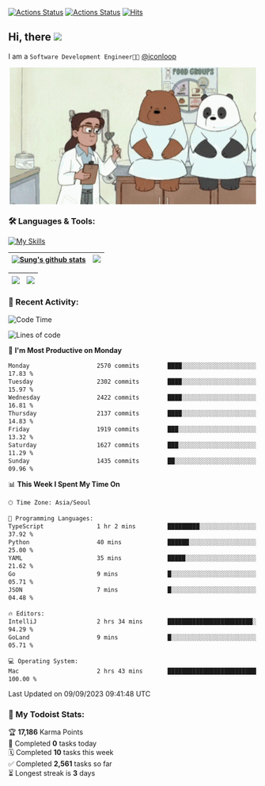 
[![Actions Status](https://github.com/ddok2/ddok2/workflows/Todoist%20Readme/badge.svg)](https://github.com/ddok2/ddok2/actions)
[![Actions Status](https://github.com/ddok2/ddok2/workflows/wakatime-stats/badge.svg)](https://github.com/ddok2/ddok2/actions)
[![Hits](https://hits.seeyoufarm.com/api/count/incr/badge.svg?url=https%3A%2F%2Fgithub.com%2Fddok2&count_bg=%23FF9595&title_bg=%23555555&icon=github.svg&icon_color=%23FFFFFF&title=hits&edge_flat=false)](https://hits.seeyoufarm.com)

<!-- ![visitors](https://visitor-badge.laobi.icu/badge?page_id=ddok2.ddok2) -->
## Hi, there <img src="https://raw.githubusercontent.com/MartinHeinz/MartinHeinz/master/wave.gif" width="3%">

I am a `Software Development Engineer🧑‍💻` [@iconloop](https://github.com/iconloop)


<p align="center">
    <img align="center" alt="GIF" src="img/debugging.gif" />
</p>


### 🛠 Languages & Tools:

[![My Skills](https://skillicons.dev/icons?i=go,js,ts,py,express,react,svelte,jquery,pug,mongodb,mysql,redis,aws,docker,kubernetes)](https://skillicons.dev)


| <a href="https://github-readme-stats.vercel.app/api?username=ddok2&show_icons=true&include_all_commits=true&count_private=true&theme=buefy&hide_border=true"><img align="center" src="https://github-readme-stats.vercel.app/api?username=ddok2&show_icons=true&include_all_commits=true&count_private=true&theme=buefy&hide_border=true" alt="Sung's github stats" /></a> | <a href="https://github.com/ddok2"><img src="http://github-readme-streak-stats.herokuapp.com?user=ddok2&hide_border=true" /></a> |
| ------------- |------------- |


| <a href="https://github.com/ddok2"><img align="center" src="https://github-readme-stats.vercel.app/api/top-langs/?username=ddok2&theme=buefy&hide=html,css&hide_border=true" /></a> | <a href="https://github.com/ddok2"><img align="center" src="https://activity-graph.herokuapp.com/graph?username=ddok2&theme=github&hide_border=true" height="250" /></a> |
| ------------- |--------------------------------------------------------------------------------------------------------------------------------------------------------------------------|


<!-- <details open>
    <summary>📈 My GitHub Stats</summary>
    <p align="center">
        <a href="https://github.com/ddok2">
            <img align="center" src="https://github-readme-stats.vercel.app/api?username=ddok2&show_icons=true&include_all_commits=true&count_private=true&theme=buefy&hide_border=true" alt="Sung's github stats" />
        </a>
    </p>
</details>
<details>
    <summary>💬 Top Languages</summary>
    <p align="center"> 
        <a href="https://github.com/ddok2">
            <img align="center" src="https://github-readme-stats.vercel.app/api/top-langs/?username=ddok2&layout=compact&theme=buefy&hide=html,css&hide_border=true" />
        </a>
    </p>
</details> -->


### 🌈 Recent Activity:
<!--START_SECTION:waka-->
![Code Time](http://img.shields.io/badge/Code%20Time-2%2C274%20hrs%208%20mins-blue)

![Lines of code](https://img.shields.io/badge/From%20Hello%20World%20I%27ve%20Written-11.5%20million%20lines%20of%20code-blue)

📅 **I'm Most Productive on Monday** 

```text
Monday                   2570 commits        ████░░░░░░░░░░░░░░░░░░░░░   17.83 % 
Tuesday                  2302 commits        ████░░░░░░░░░░░░░░░░░░░░░   15.97 % 
Wednesday                2422 commits        ████░░░░░░░░░░░░░░░░░░░░░   16.81 % 
Thursday                 2137 commits        ████░░░░░░░░░░░░░░░░░░░░░   14.83 % 
Friday                   1919 commits        ███░░░░░░░░░░░░░░░░░░░░░░   13.32 % 
Saturday                 1627 commits        ███░░░░░░░░░░░░░░░░░░░░░░   11.29 % 
Sunday                   1435 commits        ██░░░░░░░░░░░░░░░░░░░░░░░   09.96 % 
```


📊 **This Week I Spent My Time On** 

```text
🕑︎ Time Zone: Asia/Seoul

💬 Programming Languages: 
TypeScript               1 hr 2 mins         █████████░░░░░░░░░░░░░░░░   37.92 % 
Python                   40 mins             ██████░░░░░░░░░░░░░░░░░░░   25.00 % 
YAML                     35 mins             █████░░░░░░░░░░░░░░░░░░░░   21.62 % 
Go                       9 mins              █░░░░░░░░░░░░░░░░░░░░░░░░   05.71 % 
JSON                     7 mins              █░░░░░░░░░░░░░░░░░░░░░░░░   04.48 % 

🔥 Editors: 
IntelliJ                 2 hrs 34 mins       ████████████████████████░   94.29 % 
GoLand                   9 mins              █░░░░░░░░░░░░░░░░░░░░░░░░   05.71 % 

💻 Operating System: 
Mac                      2 hrs 43 mins       █████████████████████████   100.00 % 
```


 Last Updated on 09/09/2023 09:41:48 UTC
<!--END_SECTION:waka-->

### 🚧 My Todoist Stats:
<!-- TODO-IST:START -->
🏆  **17,186** Karma Points           
🌸  Completed **0** tasks today           
🗓  Completed **10** tasks this week           
✅  Completed **2,561** tasks so far           
⏳  Longest streak is **3** days
<!-- TODO-IST:END -->

